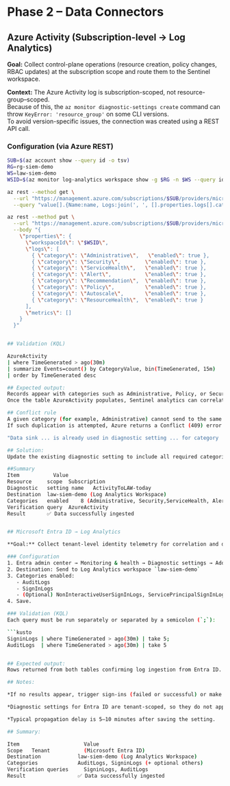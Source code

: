 # Phase 2 – Data Connectors

## Azure Activity (Subscription-level → Log Analytics)

**Goal:** Collect control-plane operations (resource creation, policy changes, RBAC updates) at the subscription scope and route them to the Sentinel workspace.

**Context:** The Azure Activity log is subscription-scoped, not resource-group–scoped.  
Because of this, the `az monitor diagnostic-settings create` command can throw `KeyError: 'resource_group'` on some CLI versions.  
To avoid version-specific issues, the connection was created using a REST API call.

### Configuration (via Azure REST)
```bash
SUB=$(az account show --query id -o tsv)
RG=rg-siem-demo
WS=law-siem-demo
WSID=$(az monitor log-analytics workspace show -g $RG -n $WS --query id -o tsv)

az rest --method get \
  --url "https://management.azure.com/subscriptions/$SUB/providers/microsoft.insights/diagnosticSettings?api-version=2021-05-01-preview" \
  --query "value[].{Name:name, Logs:join(', ', [].properties.logs[].category)}" -o table

az rest --method put \
  --url "https://management.azure.com/subscriptions/$SUB/providers/microsoft.insights/diagnosticSettings/ActivityToLAW-today?api-version=2021-05-01-preview" \
  --body "{
    \"properties\": {
      \"workspaceId\": \"$WSID\",
      \"logs\": [
        { \"category\": \"Administrative\",   \"enabled\": true },
        { \"category\": \"Security\",        \"enabled\": true },
        { \"category\": \"ServiceHealth\",   \"enabled\": true },
        { \"category\": \"Alert\",           \"enabled\": true },
        { \"category\": \"Recommendation\",  \"enabled\": true },
        { \"category\": \"Policy\",          \"enabled\": true },
        { \"category\": \"Autoscale\",       \"enabled\": true },
        { \"category\": \"ResourceHealth\",  \"enabled\": true }
      ],
      \"metrics\": []
    }
  }"


## Validation (KQL)

AzureActivity
| where TimeGenerated > ago(30m)
| summarize Events=count() by CategoryValue, bin(TimeGenerated, 15m)
| order by TimeGenerated desc

## Expected output:
Records appear with categories such as Administrative, Policy, or Security.
Once the table AzureActivity populates, Sentinel analytics can correlate those changes with incidents.

## Conflict rule
A given category (for example, Administrative) cannot send to the same Log Analytics workspace via multiple diagnostic settings for the same resource.
If such duplication is attempted, Azure returns a Conflict (409) error similar to:

"Data sink ... is already used in diagnostic setting ... for category 'Administrative'."

## Solution:
Update the existing diagnostic setting to include all required categories, or delete the old one and create a single consolidated configuration.

##Summary
Item	       Value
Resource     scope	Subscription
Diagnostic   setting name	ActivityToLAW-today
Destination	 law-siem-demo (Log Analytics Workspace)
Categories   enabled	8 (Administrative, Security,ServiceHealth, Alert, Recommendation, Policy, Autoscale, ResourceHealth)
Verification query	AzureActivity
Result	     ✅ Data successfully ingested


## Microsoft Entra ID → Log Analytics

**Goal:** Collect tenant-level identity telemetry for correlation and detection of suspicious sign-ins or directory changes.

### Configuration
1. Entra admin center → Monitoring & health → Diagnostic settings → Add  
2. Destination: Send to Log Analytics workspace `law-siem-demo`  
3. Categories enabled:
   - AuditLogs  
   - SignInLogs  
   - (Optional) NonInteractiveUserSignInLogs, ServicePrincipalSignInLogs, ManagedIdentitySignInLogs, ProvisioningLogs  
4. Save.

### Validation (KQL)
Each query must be run separately or separated by a semicolon (`;`):

```kusto
SigninLogs | where TimeGenerated > ago(30m) | take 5;
AuditLogs  | where TimeGenerated > ago(30m) | take 5


## Expected output:
Rows returned from both tables confirming log ingestion from Entra ID.

## Notes:

*If no results appear, trigger sign-ins (failed or successful) or make a small admin-level change in Entra ID to generate events.

*Diagnostic settings for Entra ID are tenant-scoped, so they do not appear inside the resource group or workspace blade.

*Typical propagation delay is 5–10 minutes after saving the setting.

## Summary:

Item	                 Value
Scope	Tenant           (Microsoft Entra ID)
Destination	           law-siem-demo (Log Analytics Workspace)
Categories	           AuditLogs, SigninLogs (+ optional others)
Verification queries	 SigninLogs, AuditLogs
Result	               ✅ Data successfully ingested